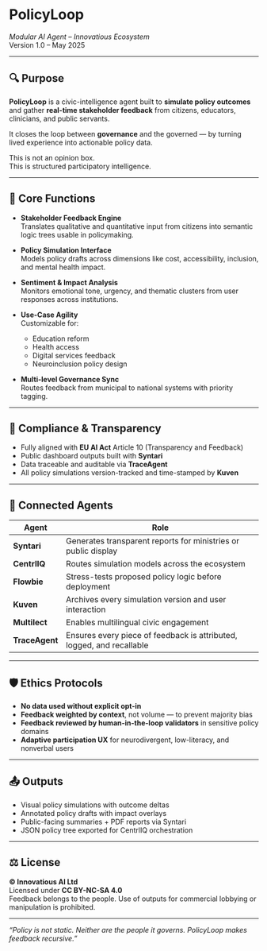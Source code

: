 # PolicyLoop  
_Modular AI Agent – Innovatious Ecosystem_  
Version 1.0 – May 2025

---

## 🔍 Purpose

**PolicyLoop** is a civic-intelligence agent built to **simulate policy outcomes** and gather **real-time stakeholder feedback** from citizens, educators, clinicians, and public servants.

It closes the loop between **governance** and the governed — by turning lived experience into actionable policy data.

This is not an opinion box.  
This is structured participatory intelligence.

---

## 🧠 Core Functions

- **Stakeholder Feedback Engine**  
  Translates qualitative and quantitative input from citizens into semantic logic trees usable in policymaking.

- **Policy Simulation Interface**  
  Models policy drafts across dimensions like cost, accessibility, inclusion, and mental health impact.

- **Sentiment & Impact Analysis**  
  Monitors emotional tone, urgency, and thematic clusters from user responses across institutions.

- **Use-Case Agility**  
  Customizable for:
  - Education reform
  - Health access
  - Digital services feedback
  - Neuroinclusion policy design

- **Multi-level Governance Sync**  
  Routes feedback from municipal to national systems with priority tagging.

---

## 🧬 Compliance & Transparency

- Fully aligned with **EU AI Act** Article 10 (Transparency and Feedback)
- Public dashboard outputs built with **Syntari**
- Data traceable and auditable via **TraceAgent**
- All policy simulations version-tracked and time-stamped by **Kuven**

---

## 🔗 Connected Agents

| Agent | Role |
|-------|------|
| **Syntari** | Generates transparent reports for ministries or public display |
| **CentrlIQ** | Routes simulation models across the ecosystem |
| **Flowbie** | Stress-tests proposed policy logic before deployment |
| **Kuven** | Archives every simulation version and user interaction |
| **Multilect** | Enables multilingual civic engagement |
| **TraceAgent** | Ensures every piece of feedback is attributed, logged, and recallable |

---

## 🛡️ Ethics Protocols

- **No data used without explicit opt-in**
- **Feedback weighted by context**, not volume — to prevent majority bias
- **Feedback reviewed by human-in-the-loop validators** in sensitive policy domains
- **Adaptive participation UX** for neurodivergent, low-literacy, and nonverbal users

---

## 📤 Outputs

- Visual policy simulations with outcome deltas
- Annotated policy drafts with impact overlays
- Public-facing summaries + PDF reports via Syntari
- JSON policy tree exported for CentrlIQ orchestration

---

## ⚖️ License

**© Innovatious AI Ltd**  
Licensed under **CC BY-NC-SA 4.0**  
Feedback belongs to the people. Use of outputs for commercial lobbying or manipulation is prohibited.

---
*“Policy is not static. Neither are the people it governs. PolicyLoop makes feedback recursive.”*

